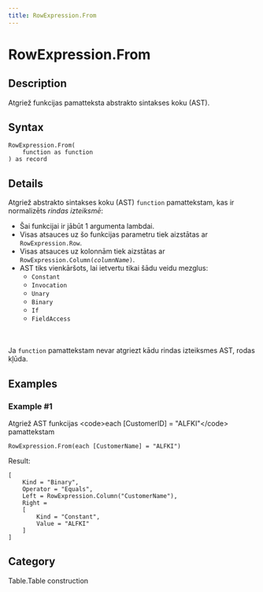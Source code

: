 ```yaml
---
title: RowExpression.From
---
```


# RowExpression.From


## Description

Atgriež funkcijas pamatteksta abstrakto sintakses koku (AST).


## Syntax

```powerquery
RowExpression.From(
    function as function
) as record
```


## Details

Atgriež abstrakto sintakses koku (AST) <code>function</code> pamattekstam, kas ir normalizēts <i>rindas izteiksmē</i>:<ul>  <li>Šai funkcijai ir jābūt 1 argumenta lambdai.</li>  <li>Visas atsauces uz šo funkcijas parametru tiek aizstātas ar <code>RowExpression.Row</code>.</li>  <li>Visas atsauces uz kolonnām tiek aizstātas ar <code>RowExpression.Column(<i>columnName</i>)</code>.</li>  <li>AST tiks vienkāršots, lai ietvertu tikai šādu veidu mezglus:    <ul>      <li><code>Constant</code></li>      <li><code>Invocation</code></li>      <li><code>Unary</code></li>      <li><code>Binary</code></li>      <li><code>If</code></li>      <li><code>FieldAccess</code></li>    </ul>  </li></ul><br /><br />Ja <code>function</code> pamattekstam nevar atgriezt kādu rindas izteiksmes AST, rodas kļūda.<br />


## Examples

### Example #1 
Atgriež AST funkcijas &lt;code&gt;each [CustomerID] = &#34;ALFKI&#34;&lt;/code&gt; pamattekstam
```powerquery
RowExpression.From(each [CustomerName] = "ALFKI")
```

Result: 
```powerquery
[
    Kind = "Binary",
    Operator = "Equals",
    Left = RowExpression.Column("CustomerName"),
    Right =
    [
        Kind = "Constant",
        Value = "ALFKI"
    ]
]
```




## Category
Table.Table construction

